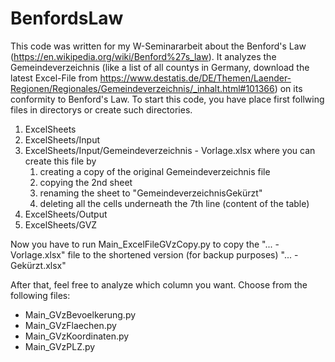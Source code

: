 # BenfordsLaw
This code was written for my W-Seminararbeit about the Benford's Law (https://en.wikipedia.org/wiki/Benford%27s_law).
It analyzes the Gemeindeverzeichnis (like a list of all countys in Germany, download the latest Excel-File from https://www.destatis.de/DE/Themen/Laender-Regionen/Regionales/Gemeindeverzeichnis/_inhalt.html#101366) on its conformity to Benford's Law.
To start this code, you have place first follwing files in directorys or create such directories.

1) ExcelSheets
2) ExcelSheets/Input
3) ExcelSheets/Input/Gemeindeverzeichnis - Vorlage.xlsx
    where you can create this file by
    1) creating a copy of the original Gemeindeverzeichnis file
    2) copying the 2nd sheet
    3) renaming the sheet to "GemeindeverzeichnisGekürzt"
    4) deleting all the cells underneath the 7th line (content of the table)
4) ExcelSheets/Output
5) ExcelSheets/GVZ

Now you have to run Main_ExcelFileGVzCopy.py to copy the "... - Vorlage.xlsx" file to the shortened version (for backup purposes)  "... - Gekürzt.xlsx"

After that, feel free to analyze which column you want. Choose from the following files:
- Main_GVzBevoelkerung.py
- Main_GVzFlaechen.py
- Main_GVzKoordinaten.py
- Main_GVzPLZ.py
